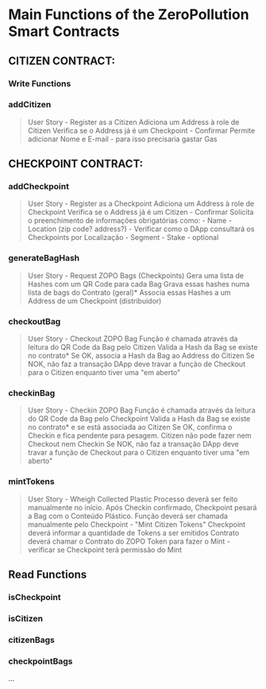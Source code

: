 
# Main Functions of the ZeroPollution Smart Contracts

## CITIZEN CONTRACT:

### Write Functions

### addCitizen
>User Story - Register as a Citizen
Adiciona um Address à role de Citizen
Verifica se o Address já é um Checkpoint - Confirmar
Permite adicionar Nome e E-mail - para isso precisaria gastar Gas

## CHECKPOINT CONTRACT:
      
### addCheckpoint
>User Story - Register as a Checkpoint
Adiciona um Address à role de Checkpoint
Verifica se o Address já é um Citizen - Confirmar
Solicita o preenchimento de informações obrigatórias como:
          - Name
          - Location (zip code? address?) - Verificar como o DApp consultará os Checkpoints por Localização
          - Segment
          - Stake - optional
   
      
### generateBagHash
>User Story - Request ZOPO Bags (Checkpoints)
Gera uma lista de Hashes com um QR Code para cada Bag
Grava essas hashes numa lista de bags do Contrato (geral)*
Associa essas Hashes a um Address de um Checkpoint (distribuidor)     
      
### checkoutBag
>User Story - Checkout ZOPO Bag
Função é chamada através da leitura do QR Code da Bag pelo Citizen
Valida a Hash da Bag se existe no contrato*
Se OK, associa a Hash da Bag ao Address do Citizen
Se NOK, não faz a transação
DApp deve travar a função de Checkout para o Citizen enquanto tiver uma "em aberto"

### checkinBag
>User Story - Checkin ZOPO Bag
Função é chamada através da leitura do QR Code da Bag pelo Checkpoint
Valida a Hash da Bag se existe no contrato* e se está associada ao Citizen
Se OK, confirma o Checkin e fica pendente para pesagem. Citizen não pode fazer nem Checkout nem Checkin
Se NOK, não faz a transação
DApp deve travar a função de Checkout para o Citizen enquanto tiver uma "em aberto"

### mintTokens
>User Story - Wheigh Collected Plastic
Processo deverá ser feito manualmente no início. Após Checkin confirmado, Checkpoint pesará a Bag com o Conteúdo Plástico.
Função deverá ser chamada manualmente pelo Checkpoint - "Mint Citizen Tokens"
Checkpoint deverá informar a quantidade de Tokens a ser emitidos
Contrato deverá chamar o Contrato do ZOPO Token para fazer o Mint - verificar se Checkpoint terá permissão do Mint
      

## Read Functions

### isCheckpoint

### isCitizen

### citizenBags

### checkpointBags

...

